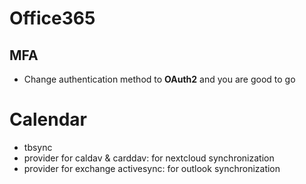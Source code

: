 # Office365

## MFA

- Change authentication method to __OAuth2__ and you are good to go


# Calendar

- tbsync
- provider for caldav & carddav: for nextcloud synchronization
- provider for exchange activesync: for outlook synchronization
